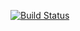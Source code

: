 

[![Build Status](https://travis-ci.com/srkama/flaks-tdd-microservice.svg?token=WYNXBfyy6YoUstB1JUx1&branch=master)](https://travis-ci.com/srkama/flaks-tdd-microservice)
